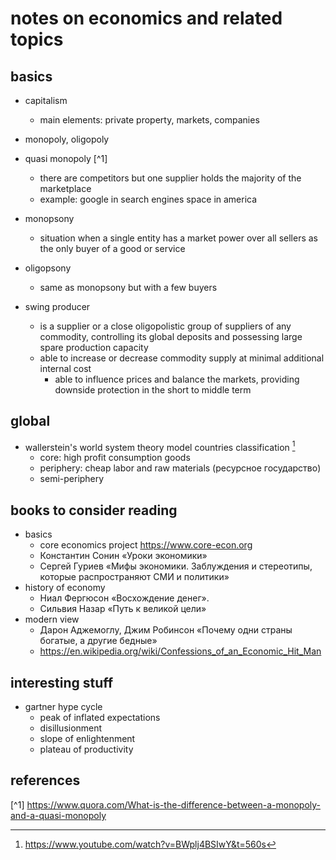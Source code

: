 # notes on economics and related topics

## basics

- capitalism
  - main elements: private property, markets, companies

- monopoly, oligopoly

- quasi monopoly [^1]
  - there are competitors but one supplier holds the majority of the marketplace
  - example: google in search engines space in america

- monopsony
  - situation when a single entity has a market power over all sellers as the only buyer of a good or service

- oligopsony
  - same as monopsony but with a few buyers

- swing producer
  - is a supplier or a close oligopolistic group of suppliers of any commodity, controlling 
    its global deposits and possessing large spare production capacity
  - able to increase or decrease commodity supply at minimal additional internal cost
    - able to influence prices and balance the markets, providing downside protection in the short to middle term


## global

- wallerstein's world system theory model countries classification [^4]
  - core: high profit consumption goods
  - periphery: cheap labor and raw materials (ресурсное государство)
  - semi-periphery


## books to consider reading

- basics
  - core economics project https://www.core-econ.org
  - Константин Сонин «Уроки экономики»
  - Сергей Гуриев «Мифы экономики. Заблуждения и стереотипы, которые распространяют СМИ и политики»
- history of economy
  - Ниал Фергюсон «Восхождение денег». 
  - Сильвия Назар «Путь к великой цели»
- modern view
  - Дарон Аджемоглу, Джим Робинсон «Почему одни страны богатые, а другие бедные»
  - https://en.wikipedia.org/wiki/Confessions_of_an_Economic_Hit_Man


## interesting stuff

- gartner hype cycle
  - peak of inflated expectations
  - disillusionment
  - slope of enlightenment
  - plateau of productivity


## references

[^1] https://www.quora.com/What-is-the-difference-between-a-monopoly-and-a-quasi-monopoly
[^4]: https://www.youtube.com/watch?v=BWplj4BSIwY&t=560s
